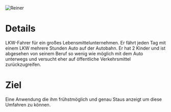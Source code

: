 ![Reiner](https://github.com/isd-nunkesser/sd-2019-froyo/blob/master/Reiner.png)

# Details
LKW-Fahrer für ein großes Lebensmittelunternehmen. Er fährt jeden Tag mit einem LKW mehrere Stunden Auto auf der Autobahn. Er hat 2 Kinder und ist abgesehen von seinem Beruf so wenig wie möglich mit dem Auto unterwegs und versucht eher auf öffentliche Verkehrsmittel zurückzugreifen.

# Ziel
Eine Anwendung die ihm frühstmöglich und genau Staus anzeigt um diese Umfahren zu können. 